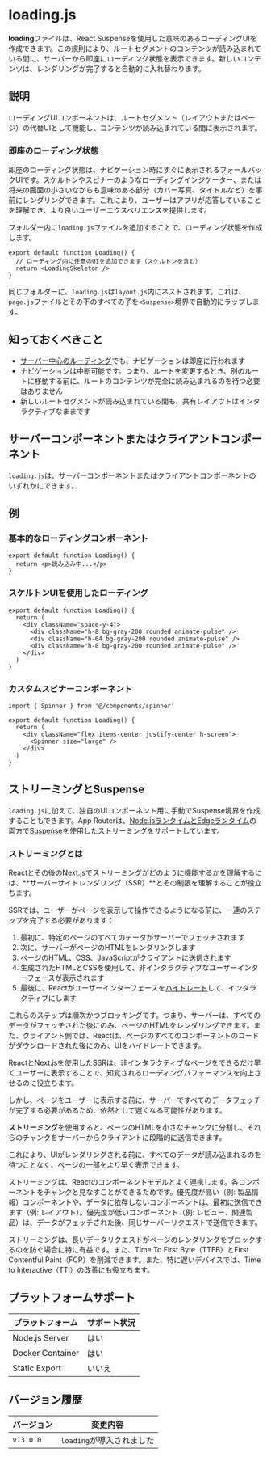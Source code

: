 # loading.js

**loading**ファイルは、React Suspenseを使用した意味のあるローディングUIを作成できます。この規則により、ルートセグメントのコンテンツが読み込まれている間に、サーバーから即座にローディング状態を表示できます。新しいコンテンツは、レンダリングが完了すると自動的に入れ替わります。

## 説明

ローディングUIコンポーネントは、ルートセグメント（レイアウトまたはページ）の代替UIとして機能し、コンテンツが読み込まれている間に表示されます。

### 即座のローディング状態

即座のローディング状態は、ナビゲーション時にすぐに表示されるフォールバックUIです。スケルトンやスピナーのようなローディングインジケーター、または将来の画面の小さいながらも意味のある部分（カバー写真、タイトルなど）を事前にレンダリングできます。これにより、ユーザーはアプリが応答していることを理解でき、より良いユーザーエクスペリエンスを提供します。

フォルダー内に`loading.js`ファイルを追加することで、ローディング状態を作成します。

```tsx title="app/dashboard/loading.tsx"
export default function Loading() {
  // ローディング内に任意のUIを追加できます（スケルトンを含む）
  return <LoadingSkeleton />
}
```

同じフォルダーに、`loading.js`は`layout.js`内にネストされます。これは、`page.js`ファイルとその下のすべての子を`<Suspense>`境界で自動的にラップします。

## 知っておくべきこと

- [サーバー中心のルーティング](/docs/app/building-your-application/routing/linking-and-navigating#how-routing-and-navigation-works)でも、ナビゲーションは即座に行われます
- ナビゲーションは中断可能です。つまり、ルートを変更するとき、別のルートに移動する前に、ルートのコンテンツが完全に読み込まれるのを待つ必要はありません
- 新しいルートセグメントが読み込まれている間も、共有レイアウトはインタラクティブなままです

## サーバーコンポーネントまたはクライアントコンポーネント

`loading.js`は、サーバーコンポーネントまたはクライアントコンポーネントのいずれかにできます。

## 例

### 基本的なローディングコンポーネント

```tsx title="app/feed/loading.tsx"
export default function Loading() {
  return <p>読み込み中...</p>
}
```

### スケルトンUIを使用したローディング

```tsx title="app/dashboard/loading.tsx"
export default function Loading() {
  return (
    <div className="space-y-4">
      <div className="h-8 bg-gray-200 rounded animate-pulse" />
      <div className="h-64 bg-gray-200 rounded animate-pulse" />
      <div className="h-8 bg-gray-200 rounded animate-pulse" />
    </div>
  )
}
```

### カスタムスピナーコンポーネント

```tsx title="app/products/loading.tsx"
import { Spinner } from '@/components/spinner'

export default function Loading() {
  return (
    <div className="flex items-center justify-center h-screen">
      <Spinner size="large" />
    </div>
  )
}
```

## ストリーミングとSuspense

`loading.js`に加えて、独自のUIコンポーネント用に手動でSuspense境界を作成することもできます。App Routerは、[Node.jsランタイムとEdgeランタイム](/docs/app/building-your-application/rendering/edge-and-nodejs-runtimes)の両方で[Suspense](/docs/app/building-your-application/routing/loading-ui-and-streaming#streaming-with-suspense)を使用したストリーミングをサポートしています。

### ストリーミングとは

Reactとその後のNext.jsでストリーミングがどのように機能するかを理解するには、**サーバーサイドレンダリング（SSR）**とその制限を理解することが役立ちます。

SSRでは、ユーザーがページを表示して操作できるようになる前に、一連のステップを完了する必要があります：

1. 最初に、特定のページのすべてのデータがサーバーでフェッチされます
2. 次に、サーバーがページのHTMLをレンダリングします
3. ページのHTML、CSS、JavaScriptがクライアントに送信されます
4. 生成されたHTMLとCSSを使用して、非インタラクティブなユーザーインターフェースが表示されます
5. 最後に、Reactがユーザーインターフェースを[ハイドレート](https://react.dev/reference/react-dom/client/hydrateRoot#hydrating-server-rendered-html)して、インタラクティブにします

これらのステップは順次かつブロッキングです。つまり、サーバーは、すべてのデータがフェッチされた後にのみ、ページのHTMLをレンダリングできます。また、クライアント側では、Reactは、ページのすべてのコンポーネントのコードがダウンロードされた後にのみ、UIをハイドレートできます。

ReactとNext.jsを使用したSSRは、非インタラクティブなページをできるだけ早くユーザーに表示することで、知覚されるローディングパフォーマンスを向上させるのに役立ちます。

しかし、ページをユーザーに表示する前に、サーバーですべてのデータフェッチが完了する必要があるため、依然として遅くなる可能性があります。

**ストリーミング**を使用すると、ページのHTMLを小さなチャンクに分割し、それらのチャンクをサーバーからクライアントに段階的に送信できます。

これにより、UIがレンダリングされる前に、すべてのデータが読み込まれるのを待つことなく、ページの一部をより早く表示できます。

ストリーミングは、Reactのコンポーネントモデルとよく連携します。各コンポーネントをチャンクと見なすことができるためです。優先度が高い（例: 製品情報）コンポーネントや、データに依存しないコンポーネントは、最初に送信できます（例: レイアウト）。優先度が低いコンポーネント（例: レビュー、関連製品）は、データがフェッチされた後、同じサーバーリクエストで送信できます。

ストリーミングは、長いデータリクエストがページのレンダリングをブロックするのを防ぐ場合に特に有益です。また、Time To First Byte（TTFB）とFirst Contentful Paint（FCP）を削減できます。また、特に遅いデバイスでは、Time to Interactive（TTI）の改善にも役立ちます。

## プラットフォームサポート

| プラットフォーム | サポート状況 |
| ---------------- | ------------ |
| Node.js Server   | はい         |
| Docker Container | はい         |
| Static Export    | いいえ       |

## バージョン履歴

| バージョン | 変更内容           |
| ---------- | ------------------ |
| `v13.0.0`  | `loading`が導入されました |
